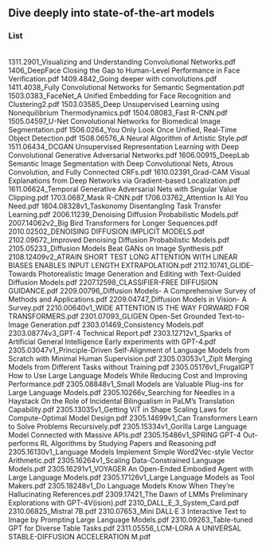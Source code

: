 ## Dive deeply into state-of-the-art models    
### List
<br>
1311.2901_Visualizing and Understanding Convolutional Networks.pdf
1406_DeepFace Closing the Gap to Human-Level Performance in Face Verification.pdf
1409.4842_Going deeper with convolutions.pdf
1411.4038_Fully Convolutional Networks for Semantic Segmentation.pdf
1503.0383_FaceNet_A Unified Embedding for Face Recognition and Clustering2.pdf
1503.03585_Deep Unsupervised Learning using Nonequilibrium Thermodynamics.pdf
1504.08083_Fast R-CNN.pdf
1505.04597_U-Net Convolutional Networks for Biomedical Image Segmentation.pdf
1506.0264_You Only Look Once Unified, Real-Time Object Detection.pdf
1508.06576_A Neural Algorithm of Artistic Style.pdf
1511.06434_DCGAN Unsupervised Representation Learning with Deep Convolutional Generative Adversarial Networks.pdf
1606.00915_DeepLab Semantic Image Segmentation with Deep Convolutional Nets, Atrous Convolution, and Fully Connected CRFs.pdf
1610.02391_Grad-CAM Visual Explanations from Deep Networks via Gradient-based Localization.pdf
1611.06624_Temporal Generative Adversarial Nets with Singular Value Clipping.pdf
1703.0687_Mask R-CNN.pdf
1706.03762_Attention Is All You Need.pdf
1804.08328v1_Taskonomy Disentangling Task Transfer Learning.pdf
2006.11239_Denoising Diffusion Probabilistic Models.pdf
2007.14062v2_Big Bird Transformers for Longer Sequences.pdf
2010.02502_DENOISING DIFFUSION IMPLICIT MODELS.pdf
2102.09672_Improved Denoising Diffusion Probabilistic Models.pdf
2105.05233_Diffusion Models Beat GANs on Image Synthesis.pdf
2108.12409v2_ATRAIN SHORT TEST LONG ATTENTION WITH LINEAR BIASES ENABLES INPUT LENGTH EXTRAPOLATION.pdf
2112.10741_GLIDE- Towards Photorealistic Image Generation and Editing with Text-Guided Diffusion Models.pdf
2207.12598_CLASSIFIER-FREE DIFFUSION GUIDANCE.pdf
2209.00796_Diffusion Models- A Comprehensive Survey of Methods and Applications.pdf
2209.04747_Diffusion Models in Vision- A Survey.pdf
2210.00640v1_WIDE ATTENTION IS THE WAY FORWARD FOR TRANSFORMERS.pdf
2301.07093_GLIGEN Open-Set Grounded Text-to-Image Generation.pdf
2303.01469_Consistency Models.pdf
2303.08774v3_GPT-4 Technical Report.pdf
2303.12712v1_Sparks of Artificial General Intelligence Early experiments with GPT-4.pdf
2305.03047v1_Principle-Driven Self-Alignment of Language Models from Scratch with Minimal Human Supervision.pdf
2305.03053v1_ZipIt Merging Models from Different Tasks without Training.pdf
2305.05176v1_FrugalGPT How to Use Large Language Models While Reducing Cost and Improving Performance.pdf
2305.08848v1_Small Models are Valuable Plug-ins for Large Language Models.pdf
2305.10266v_Searching for Needles in a Haystack On the Role of Incidental Bilingualism in PaLM’s Translation Capability.pdf
2305.13035v1_Getting ViT in Shape Scaling Laws for Compute-Optimal Model Design.pdf
2305.14699v1_Can Transformers Learn to Solve Problems Recursively.pdf
2305.15334v1_Gorilla Large Language Model Connected with Massive APIs.pdf
2305.15486v1_SPRING GPT-4 Out-performs RL Algorithms by Studying Papers and Reasoning.pdf
2305.16130v1_Language Models Implement Simple Word2Vec-style Vector Arithmetic.pdf
2305.16264v1_Scaling Data-Constrained Language Models.pdf
2305.16291v1_VOYAGER An Open-Ended Embodied Agent with Large Language Models.pdf
2305.17126v1_Large Language Models as Tool Makers.pdf
2305.18248v1_Do Language Models Know When They’re Hallucinating References.pdf
2309.17421_The Dawn of LMMs Preliminary Explorations with GPT-4V(ision).pdf
2310_DALL_E_3_System_Card.pdf
2310.06825_Mistral 7B.pdf
2310.07653_Mini DALL·E 3 Interactive Text to Image by Prompting Large Language Models.pdf
2310.09263_Table-tuned GPT for Diverse Table Tasks.pdf
2311.05556_LCM-LORA A UNIVERSAL STABLE-DIFFUSION ACCELERATION M.pdf
